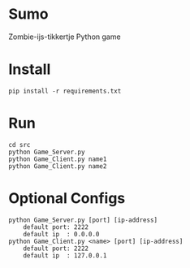 # Sumo
Zombie-ijs-tikkertje Python game

# Install
```
pip install -r requirements.txt
```

# Run
```
cd src
python Game_Server.py
python Game_Client.py name1
python Game_Client.py name2
```

# Optional Configs
```
python Game_Server.py [port] [ip-address]
    default port: 2222
    default ip  : 0.0.0.0
python Game_Client.py <name> [port] [ip-address]
    default port: 2222
    default ip  : 127.0.0.1
```
